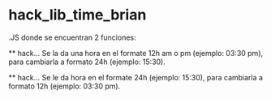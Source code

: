 hack_lib_time_brian
===================

.JS donde se encuentran 2 funciones:

** hack...  Se la da una hora en el formate 12h am o pm (ejemplo: 03:30 pm), para cambiarla a formato 24h (ejemplo: 15:30).

** hack...  Se le da hora en el formate 24h (ejemplo: 15:30), para cambiarla a formato 12h (ejemplo: 03:30 pm).
